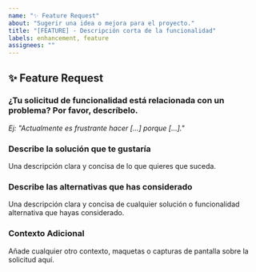 ```yaml
---
name: "✨ Feature Request"
about: "Sugerir una idea o mejora para el proyecto."
title: "[FEATURE] - Descripción corta de la funcionalidad"
labels: enhancement, feature
assignees: ""
---
```


## ✨ Feature Request

### ¿Tu solicitud de funcionalidad está relacionada con un problema? Por favor, descríbelo.

*Ej: "Actualmente es frustrante hacer [...] porque [...]."*

### Describe la solución que te gustaría

Una descripción clara y concisa de lo que quieres que suceda.

### Describe las alternativas que has considerado

Una descripción clara y concisa de cualquier solución o funcionalidad alternativa que hayas considerado.

### Contexto Adicional

Añade cualquier otro contexto, maquetas o capturas de pantalla sobre la solicitud aquí.